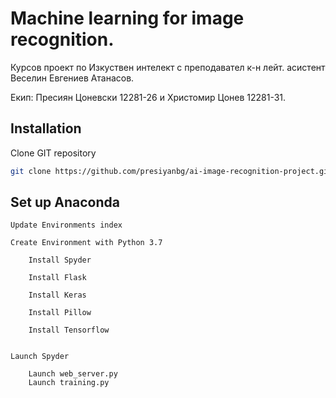 # Machine learning for image recognition.

Курсов проект по Изкуствен интелект с преподавател к-н лейт. асистент Веселин Евгениев Атанасов.

Екип: Пресиян Цоневски 12281-26 и Христомир Цонев 12281-31.

## Installation

Clone GIT repository 

```bash
git clone https://github.com/presiyanbg/ai-image-recognition-project.git
```

## Set up Anaconda

```
Update Environments index

Create Environment with Python 3.7

	Install Spyder

	Install Flask

	Install Keras

	Install Pillow

	Install Tensorflow


Launch Spyder

	Launch web_server.py
	Launch training.py
```
